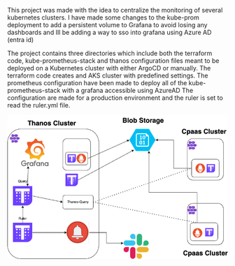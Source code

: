 This project was made with the idea to centralize the monitoring of several kubernetes clusters. 
I have made some changes to the kube-prom deployment to add a persistent volume to Grafana to avoid losing any dashboards 
and Ill be adding a way to sso into grafana using Azure AD (entra id)

The project contains three directories which include both the terraform code, kube-prometheus-stack and thanos configuration files meant to be deployed on a Kubernetes cluster with either ArgoCD or manually. 
The terraform code creates and AKS cluster with predefined settings.
The prometheus configuration have been made to deploy all of the kube-prometheus-stack with a grafana accessible using AzureAD
The configuration are made for a production environment and the ruler is set to read the ruler.yml file.

![screenshot](Thanos_Diagram.png)
